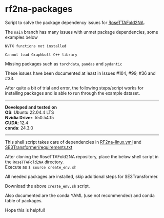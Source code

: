 # rf2na-packages
Script to solve the package dependency issues for [RoseTTAFold2NA](https://github.com/uw-ipd/RoseTTAFold2NA).

The `main` branch has many issues with unmet package dependencies, some examples below

`NVTX functions not installed`

`Cannot load Graphbolt C++ library`

Missing packages such as `torchdata`, `pandas` and `pydantic` 

These issues have been documented at least in Issues #104, #99, #36 and #33.

After quite a bit of trial and error, the following steps/script works for installing packages and is able to run through the example dataset.  
  
---
**Developed and tested on**  
**OS**: Ubuntu 22.04.4 LTS  
**Nvidia Driver**: 550.54.15  
**CUDA**: 12.4  
**conda**: 24.3.0  

---
This shell script takes care of dependencies in [RF2na-linux.yml](https://github.com/uw-ipd/RoseTTAFold2NA/blob/main/RF2na-linux.yml) and [SE3Transformer/requirements.txt](https://github.com/uw-ipd/RoseTTAFold2NA/blob/main/SE3Transformer/requirements.txt)

After cloning the RoseTTAFold2NA repository, place the below shell script in the `RoseTTAFold2NA` directory.  
Execute as `$ source create_env.sh`

All needed packages are installed, skip additional steps for SE3Transformer.

Download the above `create_env.sh` script.

Also documented are the conda YAML (use not recommended) and conda table of packages.

Hope this is helpful!


 


